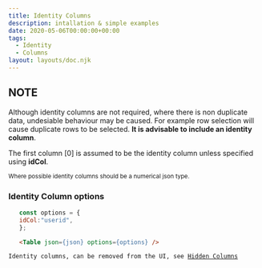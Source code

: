 ```yaml
---
title: Identity Columns
description: intallation & simple examples
date: 2020-05-06T00:00:00+00:00
tags:
  - Identity
  - Columns
layout: layouts/doc.njk
---
```

## NOTE
Although identity columns are not required, where there is non duplicate data, undesiable behaviour may be caused. For example row selection will cause duplicate rows to be selected. **It is advisable to include an identity column**.

The first column [0] is assumed to be the identity column unless specified using **idCol**.

<sub>Where possible identity columns should be a numerical json type.</sub>

### Identity Column options

 ```js
    const options = {
    idCol:"userid",
    };

```
```html
   <Table json={json} options={options} />
```
<code>Identity columns, can be removed from the UI, see [Hidden Columns](/posts/hiddencolumns/)</code>
 